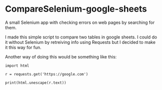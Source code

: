 # CompareSelenium-google-sheets
A small Selenium app with checking errors on web pages by searching for them.

I made this simple script to compare two tables in google sheets. I could do it without Selenium by retreiving info using Requests but I decided to make it this way for fun.

Another way of doing this would be something like this:

```
import html

r = requests.get('https://google.com')

print(html.unescape(r.text))
```
